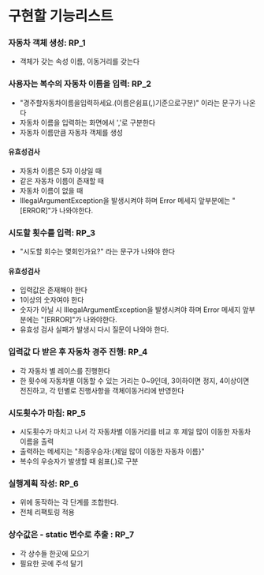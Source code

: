 # 구현할 기능리스트

### 자동차 객체 생성: RP_1
- 객체가 갖는 속성 이름, 이동거리를 갖는다

### 사용자는 복수의 자동차 이름을 입력: RP_2
- "경주할자동차이름을입력하세요.(이름은쉼표(,)기준으로구분)" 이라는 문구가 나온다
- 자동차 이름을 입력하는 화면에서 ','로 구분한다
- 자동차 이름만큼 자동차 객체를 생성
  
#### 유효성검사
- 자동차 이름은 5자 이상일 때
- 같은 자동차 이름이 존재할 때
- 자동차 이름이 없을 때
- IllegalArgumentException을 발생시켜야 하며 Error 메세지 앞부분에는 "[ERROR]"가 나와야한다.
  
### 시도할 횟수를 입력: RP_3
- "시도할 회수는 몇회인가요?" 라는 문구가 나와야 한다

#### 유효성검사  
- 입력값은 존재해야 한다
- 1이상의 숫자여야 한다  
- 숫자가 아닐 시 IllegalArgumentException을 발생시켜야 하며 Error 메세지 앞부분에는 "[ERROR]"가 나와야한다.
- 유효성 검사 실패가 발생시 다시 질문이 나와야 한다.

### 입력값 다 받은 후 자동차 경주 진행: RP_4
- 각 자동차 별 레이스를 진행한다
- 한 횟수에 자동차별 이동할 수 있는 거리는 0~9인데, 3이하이면 정지, 4이상이면 전진하고, 각 턴별로 진행사항을 객체이동거리에 반영한다 

### 시도횟수가 마침: RP_5
- 시도횟수가 마치고 나서 각 자동차별 이동거리를 비교 후 제일 많이 이동한 자동차 이름을 출력
- 출력하는 메세지는 "최종우승자:{제일 많이 이동한 자동차 이름}"
- 복수의 우승자가 발생할 때 쉼표(,)로 구분

### 실행계획 작성: RP_6
- 위에 동작하는 각 단계를 조합한다.
- 전체 리팩토링 적용

### 상수값은 - static 변수로 추출 : RP_7 
- 각 상수들 한곳에 모으기 
- 필요한 곳에 주석 달기
